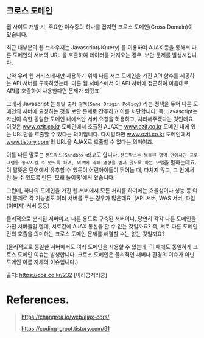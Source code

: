 ## 크로스 도메인

웹 사이트 개발 시, 주요한 이슈중의 하나를 꼽자면 크로스 도메인(Cross Domain)이 있습니다.


최근 대부분의 웹 브라우저는 Javascript(JQuery) 를 이용하여 AJAX 등을 통해서 다른 도메인의 서버의 URL 을 호출하여 데이터를 가져오는 경우, 보안 문제를 발생시킵니다.


만약 우리 웹 서비스에서만 사용하기 위해 다른 서브 도메인을 가진 API 함수를 제공하는 API 서버를 구축하였는데, 다른 웹 서비스에서 이 API 서버에 접근하여 마음대로 API를 호출하여 사용한다면 문제가 되겠죠.


그래서 Javascript 는 `동일 출처 정책(Same Origin Policy)` 라는 정책을 두어 다른 도메인의 서버에 요청하는 것을 보안 문제로 간주하고 이를 차단합니다. 즉, Javascript는 자신이 속한 동일한 도메인 내에서만 서버 요청을 허용하고, 처리해주겠다는 것인데요. 이것은 www.ozit.co.kr 도메인에서 호출된 AJAX는 www.ozit.co.kr 도메인 내에 있는 URL만을 호출할 수 있다는 의미입니다. 다시말하면 www.ozit.co.kr 도메인에서 www.tistory.com 의 URL을 AJAX로 호출할 수 없다는 의미이죠.


이를 다른 말로는 `샌드박스(Sandbox)`라고도 합니다. `샌드박스는 보호된 영역 안에서만 프로그램을 동작시킬 수 있도록 하며, 외부에 의해 영향을 받지 않도록 하는 모델`을 말하는데요. 이 말뜻은 단어에서 유추할 수 있듯이 어린아이들이 뛰어놀 때, 다치지 않고, 그 안에서만 놀 수 있도록 만든 '모래 놀이통'에서 왔습니다.


그런데, 하나의 도메인을 가진 웹 서버에서 모든 처리를 하기에는 효율성이나 성능 등 여러 문제로 각 기능별도 여러 서버를 두는 경우가 많은데요. (API 서버, WAS 서버, 파일(이미지) 서버 등등)

물리적으로 분리된 서버이고, 다른 용도로 구축된 서버이니, 당연히 각각 다른 도메인을 가진 서버들일 텐데, 서로간에 AJAX 통신을 할 수 없는 것일까요? 즉, 서로 다른 도메인간의 호출을 의미하는 크로스 도메인 문제를 해결할 수는 없는 것일까요?

(물리적으로 동일한 서버에서도 여러 도메인을 사용할 수 있는데, 이 때에도 동일하게 크로스 도메인 이슈는 발생합니다. 크로스 도메인은 물리적인 서버나 환경의 이슈가 아닌 도메인 이름 자체의 이슈입니다.)

출처: https://ooz.co.kr/232 [이러쿵저러쿵]

# References. 

> https://changrea.io/web/ajax-cors/
>
> https://coding-groot.tistory.com/91
